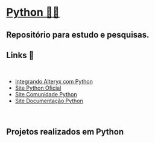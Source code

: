 # <a href="">Python 🐍🎲</a>

## Repositório para estudo e pesquisas.
## Links  📍
<br>

- <a href="https://github.com/Saraemilyy/Python-Dados#comandos-"> Integrando Alteryx com Python</a>
- <a href="https://www.alteryx.com/pt-br"> Site Python Oficial</a>
- <a href="https://github.com/Saraemilyy/Python-Dados#comandos-"> Site Comunidade Python </a>
- <a href="https://github.com/Saraemilyy/Python-Dados#comandos-"> Site Documentação Python </a>
<br>

## Projetos realizados em Python




